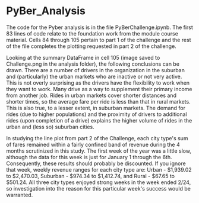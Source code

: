 # PyBer_Analysis

The code for the Pyber analysis is in the file PyBerChallenge.ipynb.  The first 83 lines of code relate to the foundation work from the module course material.  Cells 84 through 105 pertain to part 1 of the challenge and the rest of the file completes the plotting requested in part 2 of the challenge.

Looking at the summary DataFrame in cell 105 (image saved to Challenge.png in the analysis folder), the following conclusions can be drawn.  There are a number of drivers in the organization in the suburban and (particularly) the urban markets who are inactive or not very active.  This is not overly surprising as the drivers have the flexibility to work when they want to work.  Many drive as a way to supplement their primary income from another job.  Rides in urban markets cover shorter distances and shorter times, so the average fare per ride is less than that in rural markets.  This is also true, to a lesser extent, in suburban markets.  The demand for rides (due to higher populations) and the proximity of drivers to additional rides (upon completion of a drive) explains the higher volume of rides in the urban and (less so) suburban cities.

In studying the line plot from part 2 of the Challenge, each city type's sum of fares remained within a fairly confined band of revenue during the 4 months scrutinized in this study.  The first week of the year was a little slow, although the data for this week is just for January 1 through the 6th. Consequently, these results should probably be discounted.  If you ignore that week, weekly revenue ranges for each city type are: Urban - $1,939.02 to $2,470.03, Suburban - $974.34 to $1,412.74, and Rural - $67.65 to $501.24.  All three city types enjoyed strong weeks in the week ended 2/24, so investigation into the reason for this particular week's success would be warranted.

